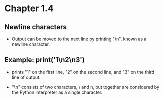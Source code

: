 # Chapter 1.4

## Newline characters

- Output can be moved to the next line by printing "\n", known as a newline character.

## Example: print('1\n2\n3')

- prints "1" on the first line, "2" on the second line, and "3" on the third line of output.

- "\n" consists of two characters, \ and n, but together are considered by the Python interpreter as a single character.
